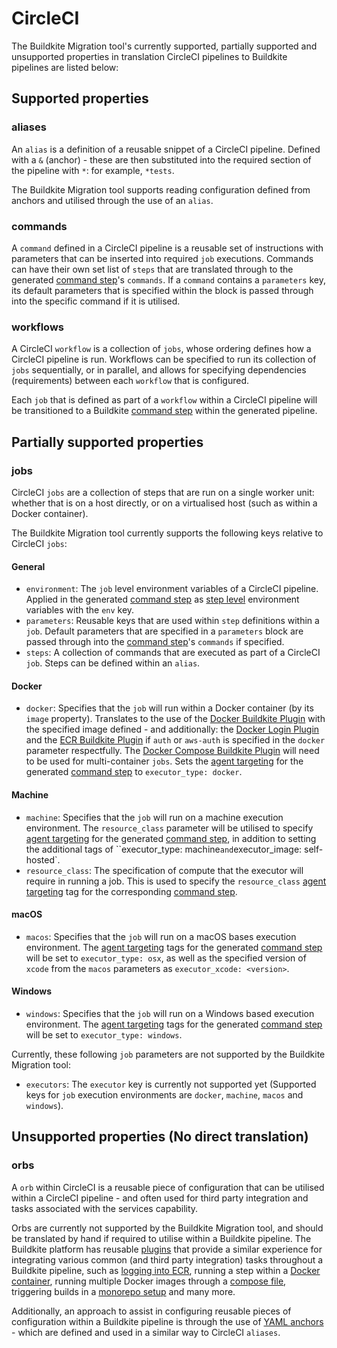 # CircleCI

The Buildkite Migration tool's currently supported, partially supported and unsupported properties in translation CircleCI pipelines to Buildkite pipelines are listed below:

## Supported properties

### aliases

An `alias` is a definition of a reusable snippet of a CircleCI pipeline. Defined with a `&` (anchor) - these are then substituted into the required section of the pipeline with `*`: for example, `*tests`.

The Buildkite Migration tool supports reading configuration defined from anchors and utilised through the use of an `alias`.

### commands

A `command` defined in a CircleCI pipeline is a reusable set of instructions with parameters that can be inserted into required `job` executions. Commands can have their own set list of `steps` that are translated through to the generated [command step](https://buildkite.com/docs/pipelines/command-step)'s `commands`. If a `command` contains a `parameters` key, its default parameters that is specified within the block is passed through into the specific command if it is utilised.

### workflows

A CircleCI `workflow` is a collection of `jobs`, whose ordering defines how a CircleCI pipeline is run. Workflows can be specified to run its collection of `jobs` sequentially, or in parallel, and allows for specifying dependencies (requirements) between each `workflow` that is configured. 

Each `job` that is defined as part of a `workflow` within a CircleCI pipeline will be transitioned to a Buildkite [command step](https://buildkite.com/docs/pipelines/command-step) within the generated pipeline.

## Partially supported properties 

### jobs

CircleCI `jobs` are a collection of steps that are run on a single worker unit: whether that is on a host directly, or on a virtualised host (such as within a Docker container). 

The Buildkite Migration tool currently supports the following keys relative to CircleCI `jobs`:

#### General

- `environment`: The `job` level environment variables of a CircleCI pipeline. Applied in the generated [command step](https://buildkite.com/docs/pipelines/command-step) as [step level](https://buildkite.com/docs/pipelines/environment-variables#runtime-variable-interpolation) environment variables with the `env` key.
- `parameters`: Reusable keys that are used within `step` definitions within a `job`. Default parameters that are specified in a `parameters` block are passed through into the [command step](https://buildkite.com/docs/pipelines/command-step)'s `commands` if specified.
- `steps`: A collection of commands that are executed as part of a CircleCI `job`. Steps can be defined within an `alias`.

#### Docker

- `docker`: Specifies that the `job` will run within a Docker container (by its `image` property). Translates to the use of the [Docker Buildkite Plugin](https://github.com/buildkite-plugins/docker-buildkite-plugin) with the specified image defined - and additionally: the [Docker Login Plugin](https://github.com/buildkite-plugins/docker-login-buildkite-plugin) and the [ECR Buildkite Plugin](https://github.com/buildkite-plugins/ecr-buildkite-plugin) if `auth` or `aws-auth` is specified in the `docker` parameter respectfully. The [Docker Compose Buildkite Plugin](https://github.com/buildkite-plugins/docker-compose-buildkite-plugin) will need to be used for multi-container `jobs`. Sets the [agent targeting](https://buildkite.com/docs/pipelines/defining-steps#targeting-specific-agents) for the generated [command step](https://buildkite.com/docs/pipelines/command-step) to `executor_type: docker`.

#### Machine 

- `machine`: Specifies that the `job` will run on a machine execution environment. The `resource_class` parameter will be utilised to specify [agent targeting](https://buildkite.com/docs/pipelines/defining-steps#targeting-specific-agents) for the generated [command step](https://buildkite.com/docs/pipelines/command-step), in addition to setting the additional tags of ``executor_type: machine` and `executor_image: self-hosted`.
- `resource_class`: The specification of compute that the executor will require in running a job. This is used to specify the `resource_class` [agent targeting](https://buildkite.com/docs/pipelines/defining-steps#targeting-specific-agents) tag for the corresponding [command step](https://buildkite.com/docs/pipelines/command-step).

#### macOS 

- `macos`: Specifies that the `job` will run on a macOS bases execution environment. The [agent targeting](https://buildkite.com/docs/pipelines/defining-steps#targeting-specific-agents) tags for the generated [command step](https://buildkite.com/docs/pipelines/command-step) will be set to `executor_type: osx`, as well as the specified version of `xcode` from the `macos` parameters as `executor_xcode: <version>`.

#### Windows

- `windows`: Specifies that the `job` will run on a Windows based execution environment. The [agent targeting](https://buildkite.com/docs/pipelines/defining-steps#targeting-specific-agents) tags for the generated [command step](https://buildkite.com/docs/pipelines/command-step) will be set to `executor_type: windows`.

Currently, these following `job` parameters are not supported by the Buildkite Migration tool:

- `executors`: The `executor` key is currently not supported yet (Supported keys for `job` execution environments are `docker`, `machine`, `macos` and `windows`).

## Unsupported properties (No direct translation)

### orbs

A `orb` within CircleCI is a reusable piece of configuration that can be utilised within a CircleCI pipeline - and often used for third party integration and tasks associated with the services capability.

Orbs are currently not supported by the Buildkite Migration tool, and should be translated by hand if required to utilise within a Buildkite pipeline. The Buildkite platform has reusable [plugins](https://buildkite.com/docs/plugins/directory) that provide a similar experience for integrating various common (and third party integration) tasks throughout a Buildkite pipeline, such as [logging into ECR](https://github.com/buildkite-plugins/ecr-buildkite-plugin), running a step within a [Docker container](https://github.com/buildkite-plugins/docker-buildkite-plugin), running multiple Docker images through a [compose file](https://github.com/buildkite-plugins/docker-compose-buildkite-plugin), triggering builds in a [monorepo setup](https://github.com/buildkite-plugins/monorepo-diff-buildkite-plugin) and many more.

Additionally, an approach to assist in configuring reusable pieces of configuration within a Buildkite pipeline is through the use of [YAML anchors](https://buildkite.com/docs/plugins/using#using-yaml-anchors-with-plugins) - which are defined and used in a similar way to CircleCI `aliases`. 